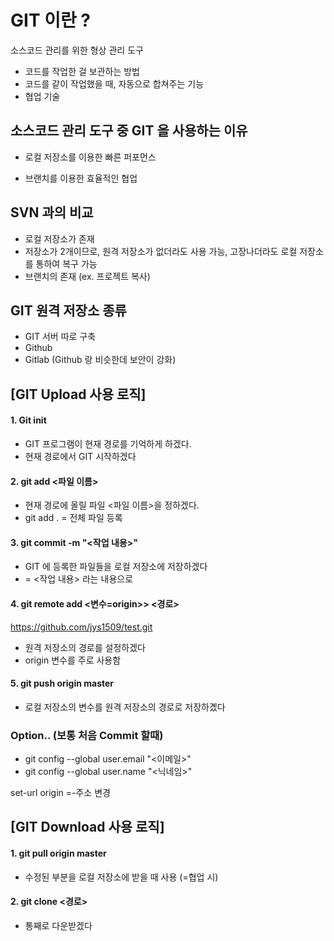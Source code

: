 # GIT 이란 ?


소스코드 관리를 위한 형상 관리 도구

- 코드를 작업한 걸 보관하는 방법
- 코드를 같이 작업했을 때, 자동으로 합쳐주는 기능
- 협업 기술


## 소스코드 관리 도구 중 GIT 을 사용하는 이유

- 로컬 저장소를 이용한 빠른 퍼포먼스
+ 브랜치를 이용한 효율적인 협업


## SVN 과의 비교

- 로컬 저장소가 존재
- 저장소가 2개이므로, 원격 저장소가 없더라도 사용 가능, 고장나더라도 로컬 저장소를 통하여 복구 가능
- 브랜치의 존재 (ex. 프로젝트 복사)


## GIT 원격 저장소 종류

- GIT 서버 따로 구축
- Github
- Gitlab (Github 랑 비슷한데 보안이 강화)



## [GIT Upload 사용 로직]


#### 1. Git init

- GIT 프로그램이 현재 경로를 기억하게 하겠다.
- 현재 경로에서 GIT  시작하겠다


#### 2. git add <파일 이름>

- 현재 경로에 올릴 파일 <파일 이름>을 정하겠다.
- git add . = 전체 파일 등록


#### 3. git commit -m "<작업 내용>"

- GIT 에 등록한 파일들을 로컬 저장소에 저장하겠다
- = <작업 내용> 라는 내용으로


#### 4. git remote add <변수=origin>> <경로> 

https://github.com/jys1509/test.git

- 원격 저장소의 경로를 설정하겠다
- origin 변수를 주로 사용함


#### 5. git push origin master

- 로컬 저장소의 변수를 원격 저장소의 경로로 저장하곘다



### Option.. (보통 처음 Commit 할때)

- git config --global user.email "<이메일>"
- git config --global user.name "<닉네임>"

set-url origin =-주소 변경



## [GIT Download 사용 로직]


#### 1. git pull origin master

- 수정된 부분을 로컬 저장소에 받을 때 사용 (=협업 시)


#### 2. git clone <경로>

- 통째로 다운받겠다
